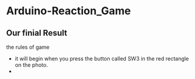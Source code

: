 # Arduino-Reaction_Game
## Our finial Result

the rules of game
* it will begin when you press the button called SW3 in the red rectangle on the photo.
* 
